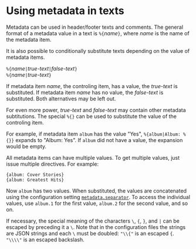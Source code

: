 # Using metadata in texts

Metadata can be used in header/footer texts and comments. The general format of a metadata value in a text is `%{`_name_`}`, where _name_ is the name of the metadata item.

It is also possible to conditionally substitute texts depending on the value of metadata items.

`%{`_name_`|`_true-text_`|`_false-text_`}`  
`%{`_name_`|`_true-text_`}`

If metadata item _name_, the controling item, has a value, the _true-text_ is substituted. If metadata item _name_ has no value, the _false-text_ is substituted. Both alternatives may be left out.

For even more power, _true-text_ and _false-text_ may contain other metadata subtitutions. The special `%{}` can be used to substitute the value of the controling item.

For example, if metadata item `album` has the value "Yes", `%{album|Album: %{}}` expands to "Album: Yes". If `album` did not have a value, the expansion would be empty.

All metadata items can have multiple values. To get multiple values, just issue multiple directives. For example:

    {album: Cover Stories}
    {album: Greatest Hits}

Now `album` has two values. When substituted, the values are concatenated using the configuration setting [`metadata.separator`](ChordPro-Configuration-Generic#metadata). To access the individual values, use `album.1` for the first value, `album.2` for the second value, and so on.

If necessary, the special meaning of the characters `\`, `{`, `}`, and `|`
can be escaped by preceding it a `\`. Note that in the configuration files the
strings are JSON strings and each `\` must be doubled: `"\\{"` is an
escaped `{`. `"\\\\"` is an escaped backslash.
